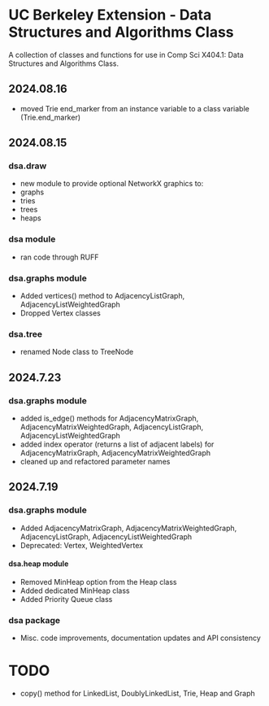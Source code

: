# UC Berkeley Extension - Data Structures and Algorithms Class 

A collection of classes and functions for use in Comp Sci X404.1: Data Structures and Algorithms Class.
## 2024.08.16
* moved Trie end_marker from an instance variable to a class variable (Trie.end_marker)

## 2024.08.15
### dsa.draw
* new module to provide optional NetworkX graphics to:
* graphs
* tries
* trees
* heaps

### dsa module
* ran code through RUFF
### dsa.graphs module
* Added vertices() method to AdjacencyListGraph, AdjacencyListWeightedGraph
* Dropped Vertex classes

### dsa.tree
* renamed Node class to TreeNode

## 2024.7.23
### dsa.graphs module
* added is_edge() methods for AdjacencyMatrixGraph, AdjacencyMatrixWeightedGraph, AdjacencyListGraph, AdjacencyListWeightedGraph
* added index operator (returns a list of adjacent labels) for AdjacencyMatrixGraph, AdjacencyMatrixWeightedGraph
* cleaned up and refactored parameter names

## 2024.7.19
### dsa.graphs module
* Added AdjacencyMatrixGraph, AdjacencyMatrixWeightedGraph, AdjacencyListGraph, AdjacencyListWeightedGraph
* Deprecated: Vertex, WeightedVertex

#### dsa.heap module
* Removed MinHeap option from the Heap class
* Added dedicated MinHeap class
* Added Priority Queue class

### dsa package
* Misc. code improvements, documentation updates and API consistency

# TODO
* copy() method for LinkedList, DoublyLinkedList, Trie, Heap and Graph
